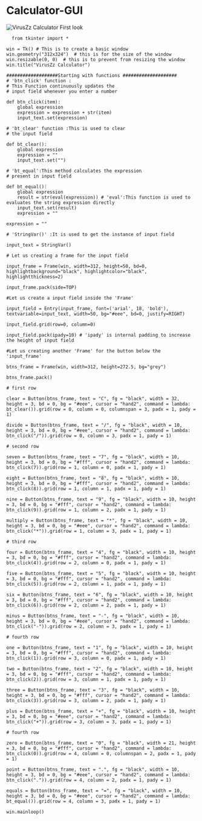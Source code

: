 # Calculator-GUI

![VirusZz Calculator First look](https://user-images.githubusercontent.com/76624193/147265386-19d676d9-09ff-4f8a-beb2-d999df1c3ba3.png)


      from tkinter import *

    win = Tk() # This is to create a basic window
    win.geometry("312x324")  # this is for the size of the window 
    win.resizable(0, 0)  # this is to prevent from resizing the window
    win.title("VirusZz Calculator")

    ###################Starting with functions ####################
    # 'btn_click' function : 
    # This Function continuously updates the 
    # input field whenever you enter a number

    def btn_click(item):
        global expression
        expression = expression + str(item)
        input_text.set(expression)

    # 'bt_clear' function :This is used to clear 
    # the input field

    def bt_clear(): 
        global expression 
        expression = "" 
        input_text.set("")

    # 'bt_equal':This method calculates the expression 
    # present in input field

    def bt_equal():
        global expression
        result = str(eval(expression)) # 'eval':This function is used to evaluates the string expression directly
        input_text.set(result)
        expression = ""

    expression = ""

    # 'StringVar()' :It is used to get the instance of input field

    input_text = StringVar()

    # Let us creating a frame for the input field

    input_frame = Frame(win, width=312, height=50, bd=0, highlightbackground="black", highlightcolor="black", highlightthickness=2)

    input_frame.pack(side=TOP)

    #Let us create a input field inside the 'Frame'

    input_field = Entry(input_frame, font=('arial', 18, 'bold'), textvariable=input_text, width=50, bg="#eee", bd=0, justify=RIGHT)

    input_field.grid(row=0, column=0)

    input_field.pack(ipady=10) # 'ipady' is internal padding to increase the height of input field

    #Let us creating another 'Frame' for the button below the 'input_frame'

    btns_frame = Frame(win, width=312, height=272.5, bg="grey")

    btns_frame.pack()

    # first row

    clear = Button(btns_frame, text = "C", fg = "black", width = 32, height = 3, bd = 0, bg = "#eee", cursor = "hand2", command = lambda: bt_clear()).grid(row = 0, column = 0, columnspan = 3, padx = 1, pady = 1)

    divide = Button(btns_frame, text = "/", fg = "black", width = 10, height = 3, bd = 0, bg = "#eee", cursor = "hand2", command = lambda: btn_click("/")).grid(row = 0, column = 3, padx = 1, pady = 1)

    # second row

    seven = Button(btns_frame, text = "7", fg = "black", width = 10, height = 3, bd = 0, bg = "#fff", cursor = "hand2", command = lambda: btn_click(7)).grid(row = 1, column = 0, padx = 1, pady = 1)

    eight = Button(btns_frame, text = "8", fg = "black", width = 10, height = 3, bd = 0, bg = "#fff", cursor = "hand2", command = lambda: btn_click(8)).grid(row = 1, column = 1, padx = 1, pady = 1)

    nine = Button(btns_frame, text = "9", fg = "black", width = 10, height = 3, bd = 0, bg = "#fff", cursor = "hand2", command = lambda: btn_click(9)).grid(row = 1, column = 2, padx = 1, pady = 1)

    multiply = Button(btns_frame, text = "*", fg = "black", width = 10, height = 3, bd = 0, bg = "#eee", cursor = "hand2", command = lambda: btn_click("*")).grid(row = 1, column = 3, padx = 1, pady = 1)

    # third row

    four = Button(btns_frame, text = "4", fg = "black", width = 10, height = 3, bd = 0, bg = "#fff", cursor = "hand2", command = lambda: btn_click(4)).grid(row = 2, column = 0, padx = 1, pady = 1)

    five = Button(btns_frame, text = "5", fg = "black", width = 10, height = 3, bd = 0, bg = "#fff", cursor = "hand2", command = lambda: btn_click(5)).grid(row = 2, column = 1, padx = 1, pady = 1)

    six = Button(btns_frame, text = "6", fg = "black", width = 10, height = 3, bd = 0, bg = "#fff", cursor = "hand2", command = lambda: btn_click(6)).grid(row = 2, column = 2, padx = 1, pady = 1)

    minus = Button(btns_frame, text = "-", fg = "black", width = 10, height = 3, bd = 0, bg = "#eee", cursor = "hand2", command = lambda: btn_click("-")).grid(row = 2, column = 3, padx = 1, pady = 1)

    # fourth row

    one = Button(btns_frame, text = "1", fg = "black", width = 10, height = 3, bd = 0, bg = "#fff", cursor = "hand2", command = lambda: btn_click(1)).grid(row = 3, column = 0, padx = 1, pady = 1)

    two = Button(btns_frame, text = "2", fg = "black", width = 10, height = 3, bd = 0, bg = "#fff", cursor = "hand2", command = lambda: btn_click(2)).grid(row = 3, column = 1, padx = 1, pady = 1)

    three = Button(btns_frame, text = "3", fg = "black", width = 10, height = 3, bd = 0, bg = "#fff", cursor = "hand2", command = lambda: btn_click(3)).grid(row = 3, column = 2, padx = 1, pady = 1)

    plus = Button(btns_frame, text = "+", fg = "black", width = 10, height = 3, bd = 0, bg = "#eee", cursor = "hand2", command = lambda: btn_click("+")).grid(row = 3, column = 3, padx = 1, pady = 1)

    # fourth row

    zero = Button(btns_frame, text = "0", fg = "black", width = 21, height = 3, bd = 0, bg = "#fff", cursor = "hand2", command = lambda: btn_click(0)).grid(row = 4, column = 0, columnspan = 2, padx = 1, pady = 1)

    point = Button(btns_frame, text = ".", fg = "black", width = 10, height = 3, bd = 0, bg = "#eee", cursor = "hand2", command = lambda: btn_click(".")).grid(row = 4, column = 2, padx = 1, pady = 1)

    equals = Button(btns_frame, text = "=", fg = "black", width = 10, height = 3, bd = 0, bg = "#eee", cursor = "hand2", command = lambda: bt_equal()).grid(row = 4, column = 3, padx = 1, pady = 1)

    win.mainloop()

